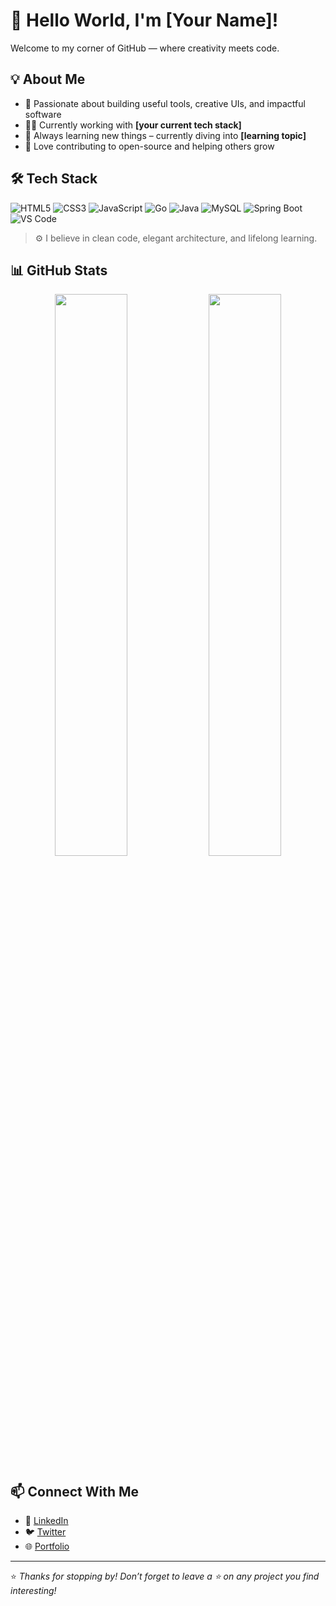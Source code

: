 # 👋 Hello World, I'm [Your Name]!

Welcome to my corner of GitHub — where creativity meets code.

## 💡 About Me

- 🎯 Passionate about building useful tools, creative UIs, and impactful software
- 👨‍💻 Currently working with **[your current tech stack]**
- 🧠 Always learning new things – currently diving into **[learning topic]**
- 🌱 Love contributing to open-source and helping others grow

## 🛠️ Tech Stack

![HTML5](https://img.shields.io/badge/HTML5-E34F26?style=flat&logo=html5&logoColor=white)
![CSS3](https://img.shields.io/badge/CSS3-1572B6?style=flat&logo=css3&logoColor=white)
![JavaScript](https://img.shields.io/badge/JavaScript-F7DF1E?style=flat&logo=javascript&logoColor=black)
![Go](https://img.shields.io/badge/Go-00ADD8?style=flat&logo=go&logoColor=white)
![Java](https://img.shields.io/badge/Java-ED8B00?style=flat&logo=openjdk&logoColor=white)
![MySQL](https://img.shields.io/badge/MySQL-4479A1?style=flat&logo=mysql&logoColor=white)
![Spring Boot](https://img.shields.io/badge/Spring%20Boot-6DB33F?style=flat&logo=spring-boot&logoColor=white)
![VS Code](https://img.shields.io/badge/VS%20Code-007ACC?style=flat&logo=visual-studio-code&logoColor=white)

> ⚙️ I believe in clean code, elegant architecture, and lifelong learning.

## 📊 GitHub Stats

<p align="center">
  <img src="https://github-readme-stats.vercel.app/api?username=YOUR_USERNAME&show_icons=true&theme=radical" width="48%" />
  <img src="https://github-readme-streak-stats.herokuapp.com?user=YOUR_USERNAME&theme=radical" width="48%" />
</p>

## 📫 Connect With Me

- 💼 [LinkedIn](https://www.linkedin.com/in/YOUR_LINK/)
- 🐦 [Twitter](https://twitter.com/YOUR_HANDLE)
- 🌐 [Portfolio](https://your-portfolio.com)

---

⭐ *Thanks for stopping by! Don’t forget to leave a ⭐ on any project you find interesting!*


